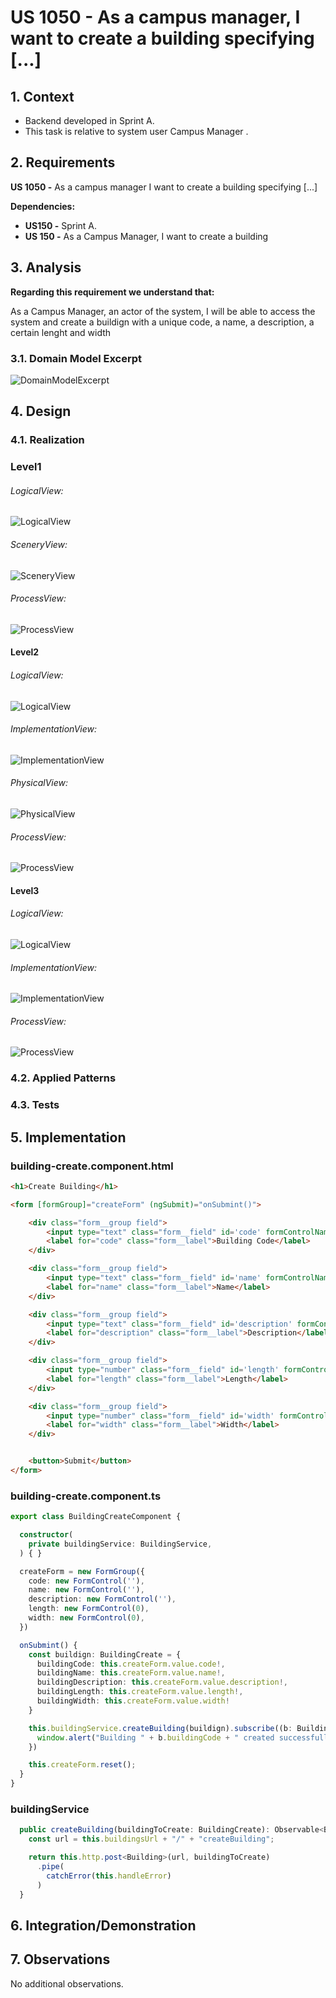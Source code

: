 # US 1050 - As a campus manager, I want to create a building specifying [...]

## 1. Context

* Backend developed in Sprint A.
* This task is relative to system user Campus Manager .

## 2. Requirements

**US 1050 -** As a campus manager I want to create a building specifying [...]

**Dependencies:**
- **US150  -** Sprint A.
- **US 150 -** As a Campus Manager, I want to create a building

## 3. Analysis

**Regarding this requirement we understand that:**

As a Campus Manager, an actor of the system, I will be able to access the system and create a buildign with a
unique code, a name, a description, a certain lenght and width


### 3.1. Domain Model Excerpt

![DomainModelExcerpt](./Diagrams/DomainModelExcerpt.svg)


## 4. Design

### 4.1. Realization

### Level1

###### LogicalView:

![LogicalView](Diagrams/Level1/LogicalView.svg)

###### SceneryView:

![SceneryView](Diagrams/Level1/SceneryView.svg)

###### ProcessView:

![ProcessView](Diagrams/Level1/ProcessView.svg)

#### Level2

###### LogicalView:

![LogicalView](Diagrams/Level2/LogicalView.svg)

###### ImplementationView:

![ImplementationView](Diagrams/Level2/ImplementationView.svg)

###### PhysicalView:

![PhysicalView](Diagrams/Level2/PhysicalView.svg)

###### ProcessView:

![ProcessView](Diagrams/Level2/ProcessView.svg)

#### Level3

###### LogicalView:

![LogicalView](Diagrams/Level3/LogicalView.svg)

###### ImplementationView:

![ImplementationView](Diagrams/Level3/ImplementationView.svg)

###### ProcessView:

![ProcessView](Diagrams/Level3/ProcessView.svg)


### 4.2. Applied Patterns


### 4.3. Tests

## 5. Implementation

### building-create.component.html

```html
<h1>Create Building</h1>

<form [formGroup]="createForm" (ngSubmit)="onSubmint()">

    <div class="form__group field">
        <input type="text" class="form__field" id='code' formControlName="code" required />
        <label for="code" class="form__label">Building Code</label>
    </div>

    <div class="form__group field">
        <input type="text" class="form__field" id='name' formControlName="name" required />
        <label for="name" class="form__label">Name</label>
    </div>

    <div class="form__group field">
        <input type="text" class="form__field" id='description' formControlName="description" required />
        <label for="description" class="form__label">Description</label>
    </div>

    <div class="form__group field">
        <input type="number" class="form__field" id='length' formControlName="length" required />
        <label for="length" class="form__label">Length</label>
    </div>

    <div class="form__group field">
        <input type="number" class="form__field" id='width' formControlName="width" required />
        <label for="width" class="form__label">Width</label>
    </div>


    <button>Submit</button>
</form>
```

### building-create.component.ts

```typescript
export class BuildingCreateComponent {

  constructor(
    private buildingService: BuildingService,
  ) { }

  createForm = new FormGroup({
    code: new FormControl(''),
    name: new FormControl(''),
    description: new FormControl(''),
    length: new FormControl(0),
    width: new FormControl(0),
  })

  onSubmint() {
    const buildign: BuildingCreate = {
      buildingCode: this.createForm.value.code!,
      buildingName: this.createForm.value.name!,
      buildingDescription: this.createForm.value.description!,
      buildingLength: this.createForm.value.length!,
      buildingWidth: this.createForm.value.width!
    }

    this.buildingService.createBuilding(buildign).subscribe((b: Building) => {
      window.alert("Building " + b.buildingCode + " created successfully");
    })

    this.createForm.reset();
  }
}

```

### buildingService

```typescript
  public createBuilding(buildingToCreate: BuildingCreate): Observable<Building> {
    const url = this.buildingsUrl + "/" + "createBuilding";

    return this.http.post<Building>(url, buildingToCreate)
      .pipe(
        catchError(this.handleError)
      )
  }
```

## 6. Integration/Demonstration

## 7. Observations

No additional observations.
